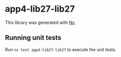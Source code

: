 # app4-lib27-lib27

This library was generated with [Nx](https://nx.dev).

## Running unit tests

Run `nx test app4-lib27-lib27` to execute the unit tests.
